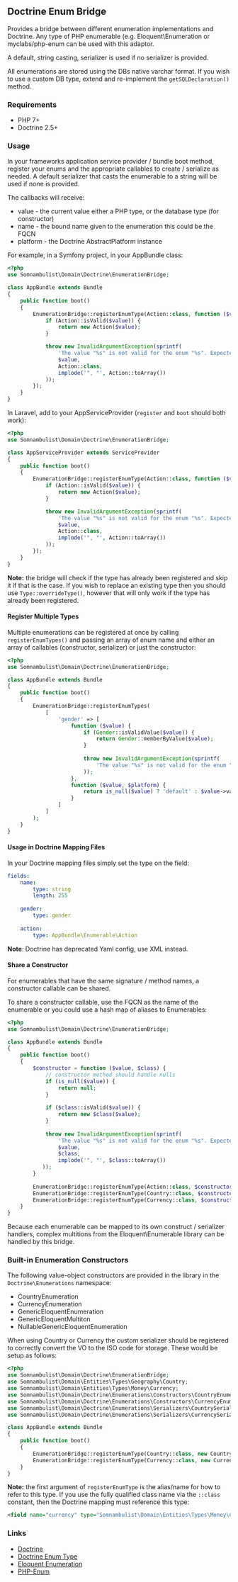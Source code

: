 ## Doctrine Enum Bridge

Provides a bridge between different enumeration implementations and Doctrine. Any type of PHP
enumerable (e.g. Eloquent\Enumeration or myclabs/php-enum can be used with this adaptor.

A default, string casting, serializer is used if no serializer is provided.

All enumerations are stored using the DBs native varchar format. If you wish to use a custom
DB type, extend and re-implement the `getSQLDeclaration()` method.

### Requirements

 * PHP 7+
 * Doctrine 2.5+

### Usage

In your frameworks application service provider / bundle boot method, register your enums and
the appropriate callables to create / serialize as needed. A default serializer that casts the
enumerable to a string will be used if none is provided.

The callbacks will receive:

 * value    - the current value either a PHP type, or the database type (for constructor)
 * name     - the bound name given to the enumeration this could be the FQCN
 * platform - the Doctrine AbstractPlatform instance

For example, in a Symfony project, in your AppBundle class:

```php
<?php
use Somnambulist\Domain\Doctrine\EnumerationBridge;

class AppBundle extends Bundle
{
    public function boot()
    {
        EnumerationBridge::registerEnumType(Action::class, function ($value) {
            if (Action::isValid($value)) {
                return new Action($value);
            }

            throw new InvalidArgumentException(sprintf(
                'The value "%s" is not valid for the enum "%s". Expected one of ["%s"]',
                $value,
                Action::class,
                implode('", "', Action::toArray())
            ));
        });
    }
}
```
    
In Laravel, add to your AppServiceProvider (`register` and `boot` should both work):

```php
<?php
use Somnambulist\Domain\Doctrine\EnumerationBridge;

class AppServiceProvider extends ServiceProvider
{
    public function boot()
    {
        EnumerationBridge::registerEnumType(Action::class, function ($value) {
            if (Action::isValid($value)) {
                return new Action($value);
            }

            throw new InvalidArgumentException(sprintf(
                'The value "%s" is not valid for the enum "%s". Expected one of ["%s"]',
                $value,
                Action::class,
                implode('", "', Action::toArray())
            ));
        });
    }
}
```

__Note:__ the bridge will check if the type has already been registered and skip it if that is
the case. If you wish to replace an existing type then you should use `Type::overrideType()`,
however that will only work if the type has already been registered.

#### Register Multiple Types

Multiple enumerations can be registered at once by calling `registerEnumTypes()` and passing an
array of enum name and either an array of callables (constructor, serializer) or just the 
constructor:

```php
<?php
use Somnambulist\Domain\Doctrine\EnumerationBridge;

class AppBundle extends Bundle
{
    public function boot()
    {
        EnumerationBridge::registerEnumTypes(
            [
                'gender' => [
                    function ($value) {
                        if (Gender::isValidValue($value)) {
                            return Gender::memberByValue($value);
                        }
            
                        throw new InvalidArgumentException(sprintf(
                            'The value "%s" is not valid for the enum "%s"', $value, Gender::class
                        ));
                    },
                    function ($value, $platform) {
                        return is_null($value) ? 'default' : $value->value();
                    }
                ]
            ]
        );
    }
}
```

#### Usage in Doctrine Mapping Files

In your Doctrine mapping files simply set the type on the field:

```yaml
fields:
    name:
        type: string
        length: 255
    
    gender:
        type: gender
    
    action:
        type: AppBundle\Enumerable\Action
```

__Note__: Doctrine has deprecated Yaml config, use XML instead.

#### Share a Constructor

For enumerables that have the same signature / method names, a constructor callable can be shared.

To share a constructor callable, use the FQCN as the name of the enumerable or you could use a hash
map of aliases to Enumerables:

```php
<?php
use Somnambulist\Domain\Doctrine\EnumerationBridge;

class AppBundle extends Bundle
{
    public function boot()
    {
        $constructor = function ($value, $class) {
            // constructor method should handle nulls
            if (is_null($value)) {
                return null;
            }
        
            if ($class::isValid($value)) {
                return new $class($value);
            }
        
            throw new InvalidArgumentException(sprintf(
                'The value "%s" is not valid for the enum "%s". Expected one of ["%s"]',
                $value,
                $class,
                implode('", "', $class::toArray())
           ));
        }
    
        EnumerationBridge::registerEnumType(Action::class, $constructor);
        EnumerationBridge::registerEnumType(Country::class, $constructor);
        EnumerationBridge::registerEnumType(Currency::class, $constructor);
    }
}
```

Because each enumerable can be mapped to its own construct / serializer handlers, complex multitions
from the Eloquent\Enumerable library can be handled by this bridge.

### Built-in Enumeration Constructors

The following value-object constructors are provided in the library in the `Doctrine\Enumerations`
namespace:

 * CountryEnumeration
 * CurrencyEnumeration
 * GenericEloquentEnumeration
 * GenericEloquentMultiton
 * NullableGenericEloquentEnumeration
 
When using Country or Currency the custom serializer should be registered to correctly convert the
VO to the ISO code for storage. These would be setup as follows:

```php
<?php
use Somnambulist\Domain\Doctrine\EnumerationBridge;
use Somnambulist\Domain\Entities\Types\Geography\Country;
use Somnambulist\Domain\Entities\Types\Money\Currency;
use Somnambulist\Domain\Doctrine\Enumerations\Constructors\CountryEnumeration;
use Somnambulist\Domain\Doctrine\Enumerations\Constructors\CurrencyEnumeration;
use Somnambulist\Domain\Doctrine\Enumerations\Serializers\CountrySerializer;
use Somnambulist\Domain\Doctrine\Enumerations\Serializers\CurrencySerializer;

class AppBundle extends Bundle
{
    public function boot()
    {
        EnumerationBridge::registerEnumType(Country::class, new CountryEnumeration(), new CountrySerializer());
        EnumerationBridge::registerEnumType(Currency::class, new CurrencyEnumeration(), new CurrencySerializer());
    }
}
```

__Note:__ the first argument of `registerEnumType` is the alias/name for how to refer to this type.
If you use the fully qualified class name via the `::class` constant, then the Doctrine mapping must
reference this type:

```xml
<field name="currency" type="Somnambulist\Domain\Entities\Types\Money\Currency" length="3" nullable="false"/>
```

### Links

 * [Doctrine](http://doctrine-project.org)
 * [Doctrine Enum Type](https://github.com/acelaya/doctrine-enum-type)
 * [Eloquent Enumeration](https://github.com/eloquent/enumeration)
 * [PHP-Enum](https://github.com/myclabs/php-enum)
